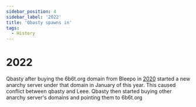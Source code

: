 ```yaml
---
sidebar_position: 4
sidebar_label: '2022'
title: 'Qbasty spawns in'
tags:
  - History
---
```


# 2022

Qbasty after buying the 6b6t.org domain from Bleepo in [2020](./2020.md) started a new anarchy server under that domain in January of this year. This caused conflict between qbasty and Leee. Qbasty then started buying other anarchy server's domains and pointing them to 6b6t.org